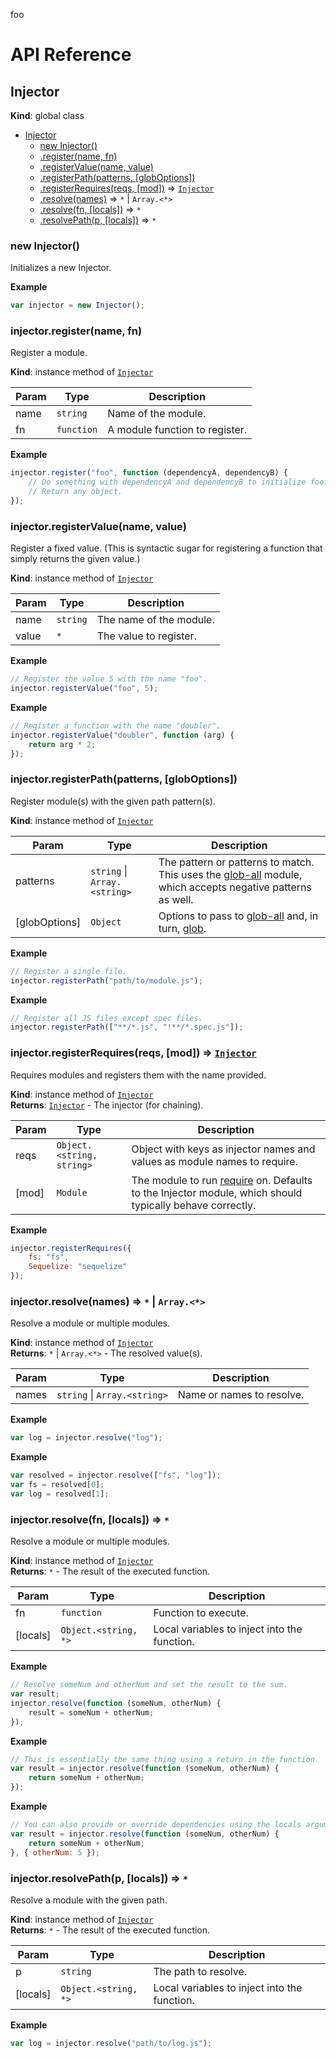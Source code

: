 foo

# API Reference
<a name="Injector"></a>
## Injector
**Kind**: global class  

* [Injector](#Injector)
  * [new Injector()](#new_Injector_new)
  * [.register(name, fn)](#Injector+register)
  * [.registerValue(name, value)](#Injector+registerValue)
  * [.registerPath(patterns, [globOptions])](#Injector+registerPath)
  * [.registerRequires(reqs, [mod])](#Injector+registerRequires) ⇒ <code>[Injector](#Injector)</code>
  * [.resolve(names)](#Injector+resolve) ⇒ <code>\*</code> &#124; <code>Array.&lt;\*&gt;</code>
  * [.resolve(fn, [locals])](#Injector+resolve) ⇒ <code>\*</code>
  * [.resolvePath(p, [locals])](#Injector+resolvePath) ⇒ <code>\*</code>

<a name="new_Injector_new"></a>
### new Injector()
Initializes a new Injector.

**Example**  
```js
var injector = new Injector();
```
<a name="Injector+register"></a>
### injector.register(name, fn)
Register a module.

**Kind**: instance method of <code>[Injector](#Injector)</code>  

| Param | Type | Description |
| --- | --- | --- |
| name | <code>string</code> | Name of the module. |
| fn | <code>function</code> | A module function to register. |

**Example**  
```js
injector.register("foo", function (dependencyA, dependencyB) {    // Do something with dependencyA and dependencyB to initialize foo.    // Return any object.});
```
<a name="Injector+registerValue"></a>
### injector.registerValue(name, value)
Register a fixed value. (This is syntactic sugar for registering a function that simply returns the given value.)

**Kind**: instance method of <code>[Injector](#Injector)</code>  

| Param | Type | Description |
| --- | --- | --- |
| name | <code>string</code> | The name of the module. |
| value | <code>\*</code> | The value to register. |

**Example**  
```js
// Register the value 5 with the name "foo".injector.registerValue("foo", 5);
```
**Example**  
```js
// Register a function with the name "doubler".injector.registerValue("doubler", function (arg) {    return arg * 2;});
```
<a name="Injector+registerPath"></a>
### injector.registerPath(patterns, [globOptions])
Register module(s) with the given path pattern(s).

**Kind**: instance method of <code>[Injector](#Injector)</code>  

| Param | Type | Description |
| --- | --- | --- |
| patterns | <code>string</code> &#124; <code>Array.&lt;string&gt;</code> | The pattern or patterns to match. This uses the [glob-all](https://github.com/jpillora/node-glob-all) module, which accepts negative patterns as well. |
| [globOptions] | <code>Object</code> | Options to pass to [glob-all](https://github.com/jpillora/node-glob-all) and, in turn, [glob](https://github.com/isaacs/node-glob). |

**Example**  
```js
// Register a single file.injector.registerPath("path/to/module.js");
```
**Example**  
```js
// Register all JS files except spec files.injector.registerPath(["**/*.js", "!**/*.spec.js"]);
```
<a name="Injector+registerRequires"></a>
### injector.registerRequires(reqs, [mod]) ⇒ <code>[Injector](#Injector)</code>
Requires modules and registers them with the name provided.

**Kind**: instance method of <code>[Injector](#Injector)</code>  
**Returns**: <code>[Injector](#Injector)</code> - The injector (for chaining).  

| Param | Type | Description |
| --- | --- | --- |
| reqs | <code>Object.&lt;string, string&gt;</code> | Object with keys as injector names and values as module names to require. |
| [mod] | <code>Module</code> | The module to run [require](https://nodejs.org/api/modules.html#modules_module_require_id) on. Defaults to the Injector module, which should typically behave correctly. |

**Example**  
```js
injector.registerRequires({    fs: "fs",    Sequelize: "sequelize"});
```
<a name="Injector+resolve"></a>
### injector.resolve(names) ⇒ <code>\*</code> &#124; <code>Array.&lt;\*&gt;</code>
Resolve a module or multiple modules.

**Kind**: instance method of <code>[Injector](#Injector)</code>  
**Returns**: <code>\*</code> &#124; <code>Array.&lt;\*&gt;</code> - The resolved value(s).  

| Param | Type | Description |
| --- | --- | --- |
| names | <code>string</code> &#124; <code>Array.&lt;string&gt;</code> | Name or names to resolve. |

**Example**  
```js
var log = injector.resolve("log");
```
**Example**  
```js
var resolved = injector.resolve(["fs", "log"]);var fs = resolved[0];var log = resolved[1];
```
<a name="Injector+resolve"></a>
### injector.resolve(fn, [locals]) ⇒ <code>\*</code>
Resolve a module or multiple modules.

**Kind**: instance method of <code>[Injector](#Injector)</code>  
**Returns**: <code>\*</code> - The result of the executed function.  

| Param | Type | Description |
| --- | --- | --- |
| fn | <code>function</code> | Function to execute. |
| [locals] | <code>Object.&lt;string, \*&gt;</code> | Local variables to inject into the function. |

**Example**  
```js
// Resolve someNum and otherNum and set the result to the sum.var result;injector.resolve(function (someNum, otherNum) {    result = someNum + otherNum;});
```
**Example**  
```js
// This is essentially the same thing using a return in the function.var result = injector.resolve(function (someNum, otherNum) {    return someNum + otherNum;});
```
**Example**  
```js
// You can also provide or override dependencies using the locals argument.var result = injector.resolve(function (someNum, otherNum) {    return someNum + otherNum;}, { otherNum: 5 });
```
<a name="Injector+resolvePath"></a>
### injector.resolvePath(p, [locals]) ⇒ <code>\*</code>
Resolve a module with the given path.

**Kind**: instance method of <code>[Injector](#Injector)</code>  
**Returns**: <code>\*</code> - The result of the executed function.  

| Param | Type | Description |
| --- | --- | --- |
| p | <code>string</code> | The path to resolve. |
| [locals] | <code>Object.&lt;string, \*&gt;</code> | Local variables to inject into the function. |

**Example**  
```js
var log = injector.resolve("path/to/log.js");
```
